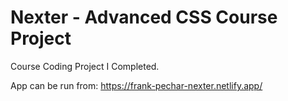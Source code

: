 # Nexter - Advanced CSS Course Project

Course Coding Project I Completed.

App can be run from: https://frank-pechar-nexter.netlify.app/
